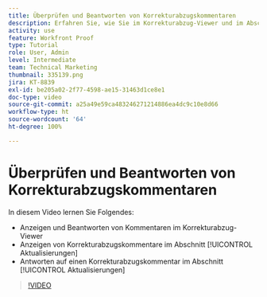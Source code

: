 ```yaml
---
title: Überprüfen und Beantworten von Korrekturabzugskommentaren
description: Erfahren Sie, wie Sie im Korrekturabzug-Viewer und im Abschnitt [!UICONTROL Aktualisierungen]von [!DNL  Workfront] Korrekturabzugskommentare anzeigen und beantworten.
activity: use
feature: Workfront Proof
type: Tutorial
role: User, Admin
level: Intermediate
team: Technical Marketing
thumbnail: 335139.png
jira: KT-8839
exl-id: be205a02-2f77-4598-ae15-31463d1ce8e1
doc-type: video
source-git-commit: a25a49e59ca483246271214886ea4dc9c10e8d66
workflow-type: ht
source-wordcount: '64'
ht-degree: 100%

---
```


# Überprüfen und Beantworten von Korrekturabzugskommentaren

In diesem Video lernen Sie Folgendes:

* Anzeigen und Beantworten von Kommentaren im Korrekturabzug-Viewer
* Anzeigen von Korrekturabzugskommentare im Abschnitt [!UICONTROL Aktualisierungen]
* Antworten auf einen Korrekturabzugskommentar im Abschnitt [!UICONTROL Aktualisierungen]

>[!VIDEO](https://video.tv.adobe.com/v/335139/?quality=12&learn=on)
